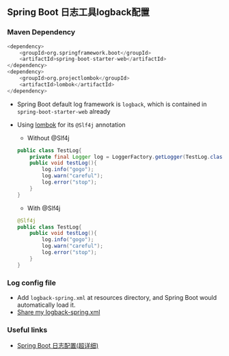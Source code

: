 ## Spring Boot 日志工具logback配置

### Maven Dependency
```python
<dependency>
	<groupId>org.springframework.boot</groupId>
	<artifactId>spring-boot-starter-web</artifactId>
</dependency>
<dependency>
	<groupId>org.projectlombok</groupId>
	<artifactId>lombok</artifactId>
</dependency>
```
* Spring Boot default log framework is `logback`, which is contained in `spring-boot-starter-web` already
* Using [lombok](https://projectlombok.org/setup/overview) for its `@Slf4j` annotation
	* Without @Slf4j
	```java
    public class TestLog{
        private final Logger log = LoggerFactory.getLogger(TestLog.class);
        public void testLog(){
            log.info("gogo");
            log.warn("careful");
            log.error("stop");
        }
    }
    ```

    * With @Slf4j
    ```java
    @Slf4j
    public class TestLog{
        public void testLog(){
            log.info("gogo");
            log.warn("careful");
            log.error("stop");
        }
    }
    ```
  
### Log config file
* Add `logback-spring.xml` at resources directory, and Spring Boot would automatically load it.
* [Share my logback-spring.xml](https://github.com/lxyu0405/resources/blob/master/logback-spring.xml)

### Useful links
* [Spring Boot 日志配置(超详细)](https://www.jianshu.com/p/f67c721eea1b)
